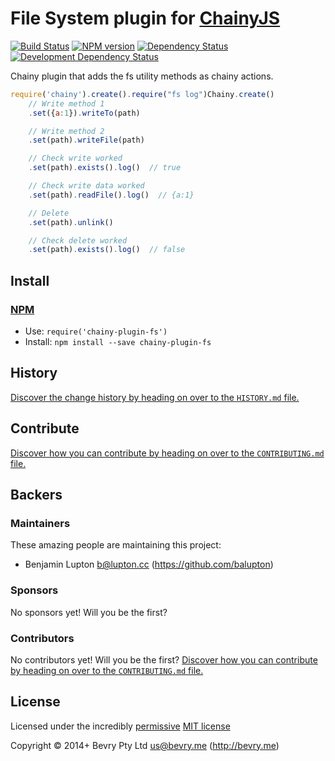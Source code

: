 
<!-- TITLE/ -->

# File System plugin for [ChainyJS](http://chainyjs.org)

<!-- /TITLE -->


<!-- BADGES/ -->

[![Build Status](http://img.shields.io/travis-ci/chainy-plugins/chainy-plugin-fs.png?branch=master)](http://travis-ci.org/chainy-plugins/chainy-plugin-fs "Check this project's build status on TravisCI")
[![NPM version](http://badge.fury.io/js/chainy-plugin-fs.png)](https://npmjs.org/package/chainy-plugin-fs "View this project on NPM")
[![Dependency Status](https://david-dm.org/chainy-plugins/fs.png?theme=shields.io)](https://david-dm.org/chainy-plugins/fs)
[![Development Dependency Status](https://david-dm.org/chainy-plugins/fs/dev-status.png?theme=shields.io)](https://david-dm.org/chainy-plugins/fs#info=devDependencies)<br/>


<!-- /BADGES -->


<!-- CHAINY_DOCUMENTATION/ -->

<!-- DESCRIPTION/ -->

Chainy plugin that adds the fs utility methods as chainy actions.

<!-- /DESCRIPTION -->


``` javascript
require('chainy').create().require("fs log")Chainy.create()
	// Write method 1
	.set({a:1}).writeTo(path)

	// Write method 2
	.set(path).writeFile(path)

	// Check write worked
	.set(path).exists().log()  // true

	// Check write data worked
	.set(path).readFile().log()  // {a:1}

	// Delete
	.set(path).unlink()

	// Check delete worked
	.set(path).exists().log()  // false
```


<!-- /CHAINY_DOCUMENTATION -->


<!-- INSTALL/ -->

## Install

### [NPM](http://npmjs.org/)
- Use: `require('chainy-plugin-fs')`
- Install: `npm install --save chainy-plugin-fs`

<!-- /INSTALL -->


<!-- HISTORY/ -->

## History
[Discover the change history by heading on over to the `HISTORY.md` file.](https://github.com/chainy-plugins/chainy-plugin-fs/blob/master/HISTORY.md#files)

<!-- /HISTORY -->


<!-- CONTRIBUTE/ -->

## Contribute

[Discover how you can contribute by heading on over to the `CONTRIBUTING.md` file.](https://github.com/chainy-plugins/chainy-plugin-fs/blob/master/CONTRIBUTING.md#files)

<!-- /CONTRIBUTE -->


<!-- BACKERS/ -->

## Backers

### Maintainers

These amazing people are maintaining this project:

- Benjamin Lupton <b@lupton.cc> (https://github.com/balupton)

### Sponsors

No sponsors yet! Will you be the first?



### Contributors

No contributors yet! Will you be the first?
[Discover how you can contribute by heading on over to the `CONTRIBUTING.md` file.](https://github.com/chainy-plugins/chainy-plugin-fs/blob/master/CONTRIBUTING.md#files)

<!-- /BACKERS -->


<!-- LICENSE/ -->

## License

Licensed under the incredibly [permissive](http://en.wikipedia.org/wiki/Permissive_free_software_licence) [MIT license](http://creativecommons.org/licenses/MIT/)

Copyright &copy; 2014+ Bevry Pty Ltd <us@bevry.me> (http://bevry.me)

<!-- /LICENSE -->


